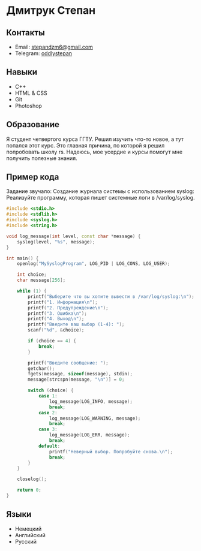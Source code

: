 # Дмитрук Степан

## Контакты
- Email: [stepandzm6@gmail.com](mailto:stepandzm69@gmail.com)
- Telegram: [oddlystepan](https://t.me/oddlystepan)

## Навыки
- C++
- HTML & CSS
- Git
- Photoshop

## Образование
Я студент четвертого курса ГГТУ. Решил изучить что-то новое, а тут попался этот курс. Это главная причина, по которой я решил попробовать школу rs. Надеюсь, мое усердие и курсы помогут мне получить полезные знания.

## Пример кода
Задание звучало: Создание журнала системы с использованием syslog: Реализуйте программу, которая пишет системные логи в /var/log/syslog.
```C++
#include <stdio.h>
#include <stdlib.h>
#include <syslog.h>
#include <string.h>

void log_message(int level, const char *message) {
    syslog(level, "%s", message);
}

int main() {
    openlog("MySyslogProgram", LOG_PID | LOG_CONS, LOG_USER);

    int choice;
    char message[256];

    while (1) {
        printf("Выберите что вы хотите вывести в /var/log/syslog:\n");
        printf("1. Информация\n");
        printf("2. Предупреждение\n");
        printf("3. Ошибка\n");
        printf("4. Выход\n");
        printf("Введите ваш выбор (1-4): ");
        scanf("%d", &choice);

        if (choice == 4) {
            break;
        }

        printf("Введите сообщение: ");
        getchar();
        fgets(message, sizeof(message), stdin);
        message[strcspn(message, "\n")] = 0; 

        switch (choice) {
            case 1:
                log_message(LOG_INFO, message);
                break;
            case 2:
                log_message(LOG_WARNING, message);
                break;
            case 3:
                log_message(LOG_ERR, message);
                break;
            default:
                printf("Неверный выбор. Попробуйте снова.\n");
                break;
        }
    }

    closelog();

    return 0;
}
``` 
## Языки
- Немецкий
- Английский
- Русский
